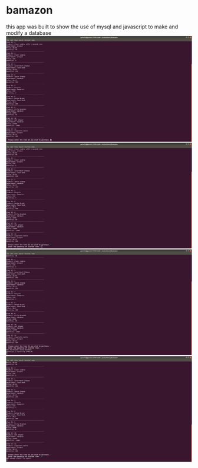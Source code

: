 # bamazon

this app was built to show the use of mysql and javascript to make and modify a database
![screenshot](https://github.com/gladavis89/bamazon/blob/master/pics/Screenshot%20from%202018-07-28%2009-38-51.png)
![screenshot](https://github.com/gladavis89/bamazon/blob/master/pics/Screenshot%20from%202018-07-28%2009-39-13.png)
![screenshot](https://github.com/gladavis89/bamazon/blob/master/pics/Screenshot%20from%202018-07-28%2009-39-20.png)
![screenshot](https://github.com/gladavis89/bamazon/blob/master/pics/Screenshot%20from%202018-07-28%2009-39-43.png)

